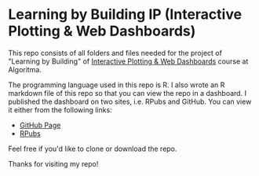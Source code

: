 # Learning by Building IP (Interactive Plotting & Web Dashboards)

This repo consists of all folders and files needed for the project of "Learning by Building" of [Interactive Plotting & Web Dashboards](https://algorit.ma/course/web-dashboards/) course at Algoritma.

The programming language used in this repo is R. I also wrote an R markdown file of this repo so that you can view the repo in a dashboard. I published the dashboard on two sites, i.e. RPubs and GitHub. You can view it either from the following links:

* [GitHub Page](https://utomoreza.github.io/IP_LBB/)
* [RPubs](https://rpubs.com/utomoreza/IP_LBB)

Feel free if you'd like to clone or download the repo.

Thanks for visiting my repo!
